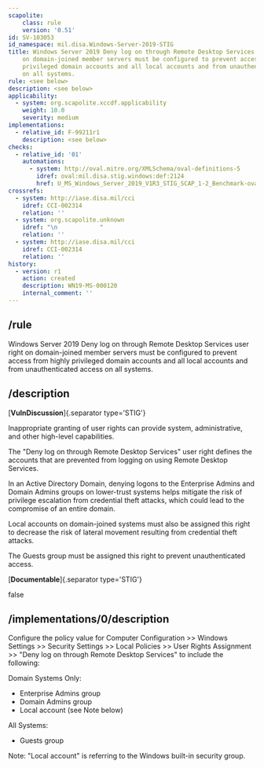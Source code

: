 ```yaml
---
scapolite:
    class: rule
    version: '0.51'
id: SV-103053
id_namespace: mil.disa.Windows-Server-2019-STIG
title: Windows Server 2019 Deny log on through Remote Desktop Services user right
    on domain-joined member servers must be configured to prevent access from highly
    privileged domain accounts and all local accounts and from unauthenticated access
    on all systems.
rule: <see below>
description: <see below>
applicability:
  - system: org.scapolite.xccdf.applicability
    weight: 10.0
    severity: medium
implementations:
  - relative_id: F-99211r1
    description: <see below>
checks:
  - relative_id: '01'
    automations:
      - system: http://oval.mitre.org/XMLSchema/oval-definitions-5
        idref: oval:mil.disa.stig.windows:def:2124
        href: U_MS_Windows_Server_2019_V1R3_STIG_SCAP_1-2_Benchmark-oval.xml
crossrefs:
  - system: http://iase.disa.mil/cci
    idref: CCI-002314
    relation: ''
  - system: org.scapolite.unknown
    idref: "\n            "
    relation: ''
  - system: http://iase.disa.mil/cci
    idref: CCI-002314
    relation: ''
history:
  - version: r1
    action: created
    description: WN19-MS-000120
    internal_comment: ''
---
```



## /rule

Windows Server 2019 Deny log on through Remote Desktop Services user right on domain-joined member servers must be configured to prevent access from highly privileged domain accounts and all local accounts and from unauthenticated access on all systems.

## /description

[**VulnDiscussion**]{.separator type='STIG'}

Inappropriate granting of user rights can provide system, administrative, and other high-level capabilities.

The "Deny log on through Remote Desktop Services" user right defines the accounts that are prevented from logging on using Remote Desktop Services.

In an Active Directory Domain, denying logons to the Enterprise Admins and Domain Admins groups on lower-trust systems helps mitigate the risk of privilege escalation from credential theft attacks, which could lead to the compromise of an entire domain.

Local accounts on domain-joined systems must also be assigned this right to decrease the risk of lateral movement resulting from credential theft attacks.

The Guests group must be assigned this right to prevent unauthenticated access.

[**Documentable**]{.separator type='STIG'}

false

## /implementations/0/description

Configure the policy value for Computer Configuration >> Windows Settings >> Security Settings >> Local Policies >> User Rights Assignment >> "Deny log on through Remote Desktop Services" to include the following:

Domain Systems Only:
- Enterprise Admins group
- Domain Admins group
- Local account (see Note below)

All Systems:
- Guests group

Note: "Local account" is referring to the Windows built-in security group.
